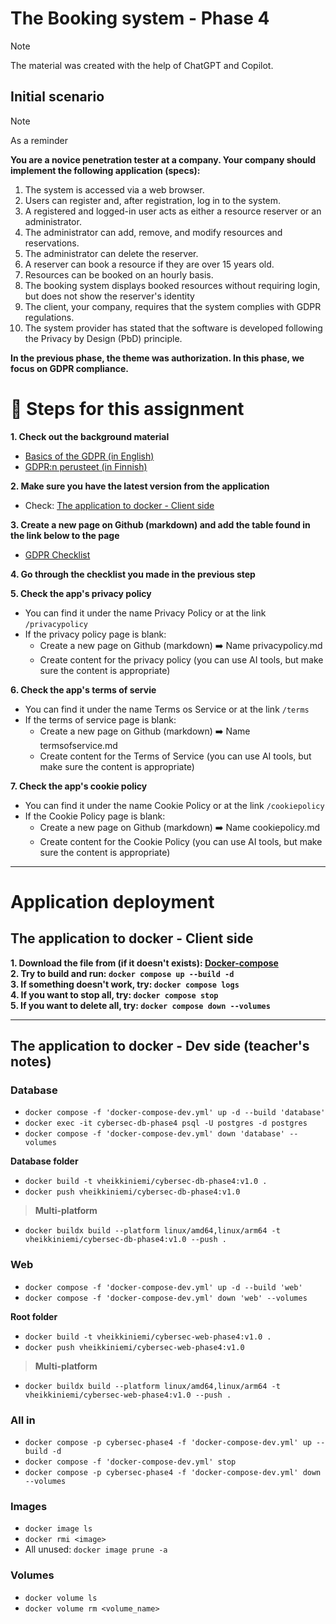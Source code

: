 # The Booking system - Phase 4

> [!NOTE]
> The material was created with the help of ChatGPT and Copilot.

## Initial scenario

> [!NOTE]  
> As a reminder

**You are a novice penetration tester at a company. Your company should implement the following application (specs):**  

1. The system is accessed via a web browser.  
2. Users can register and, after registration, log in to the system.  
3. A registered and logged-in user acts as either a resource reserver or an administrator.  
4. The administrator can add, remove, and modify resources and reservations.  
5. The administrator can delete the reserver.  
6. A reserver can book a resource if they are over 15 years old.  
7. Resources can be booked on an hourly basis.  
8. The booking system displays booked resources without requiring login, but does not show the reserver's identity  
9. The client, your company, requires that the system complies with GDPR regulations.  
10. The system provider has stated that the software is developed following the Privacy by Design (PbD) principle.  

**In the previous phase, the theme was authorization. In this phase, we focus on GDPR compliance.**

# 🧩 Steps for this assignment

**1. Check out the background material**  
- [Basics of the GDPR (in English)](./material/GDPR_in_brief.md)  
- [GDPR:n perusteet (in Finnish)](./material/GDPR_lyhyesti.md)

**2. Make sure you have the latest version from the application**
- Check:  [The application to docker - Client side](#the-application-to-docker---client-side)

**3. Create a new page on Github (markdown) and add the table found in the link below to the page**  
- [GDPR Checklist](./material/GDPR_Checklist.md)

**4. Go through the checklist you made in the previous step**

**5. Check the app's privacy policy**
- You can find it under the name Privacy Policy or at the link `/privacypolicy`
- If the privacy policy page is blank:
  - Create a new page on Github (markdown) ➡️ Name privacypolicy.md
  - Create content for the privacy policy (you can use AI tools, but make sure the content is appropriate)

**6. Check the app's terms of servie**
- You can find it under the name Terms os Service or at the link `/terms`
- If the terms of service page is blank:
  - Create a new page on Github (markdown) ➡️ Name termsofservice.md
  - Create content for the Terms of Service (you can use AI tools, but make sure the content is appropriate)

**7. Check the app's cookie policy**
- You can find it under the name Cookie Policy or at the link `/cookiepolicy`
- If the Cookie Policy page is blank:
  - Create a new page on Github (markdown) ➡️ Name cookiepolicy.md
  - Create content for the Cookie Policy (you can use AI tools, but make sure the content is appropriate)

---

# Application deployment

## The application to docker - Client side

**1. Download the file from (if it doesn't exists): [Docker-compose](https://raw.githubusercontent.com/vheikkiniemi/animated-waddle/refs/heads/main/Booking%20system/Phase%204/docker-compose.yml)**  
**2. Try to build and run: `docker compose up --build -d`**  
**3. If something doesn't work, try: `docker compose logs`**  
**4. If you want to stop all, try: `docker compose stop`**  
**5. If you want to delete all, try: `docker compose down --volumes`**

---

## The application to docker - Dev side (teacher's notes)

### Database

- `docker compose -f 'docker-compose-dev.yml' up -d --build 'database'`
- `docker exec -it cybersec-db-phase4 psql -U postgres -d postgres`
- `docker compose -f 'docker-compose-dev.yml' down 'database' --volumes`

**Database folder**

- `docker build -t vheikkiniemi/cybersec-db-phase4:v1.0 .`
- `docker push vheikkiniemi/cybersec-db-phase4:v1.0`

> **Multi-platform**
- `docker buildx build --platform linux/amd64,linux/arm64 -t vheikkiniemi/cybersec-db-phase4:v1.0 --push .`

### Web
- `docker compose -f 'docker-compose-dev.yml' up -d --build 'web'`
- `docker compose -f 'docker-compose-dev.yml' down 'web' --volumes`

**Root folder**
- `docker build -t vheikkiniemi/cybersec-web-phase4:v1.0 .`
- `docker push vheikkiniemi/cybersec-web-phase4:v1.0`

> **Multi-platform**
- `docker buildx build --platform linux/amd64,linux/arm64 -t vheikkiniemi/cybersec-web-phase4:v1.0 --push .`

### All in
- `docker compose -p cybersec-phase4 -f 'docker-compose-dev.yml' up --build -d`
- `docker compose -f 'docker-compose-dev.yml' stop`
- `docker compose -p cybersec-phase4 -f 'docker-compose-dev.yml' down --volumes`

### Images
- `docker image ls`
- `docker rmi <image>`
- All unused: `docker image prune -a`

### Volumes
- `docker volume ls`
- `docker volume rm <volume_name>`